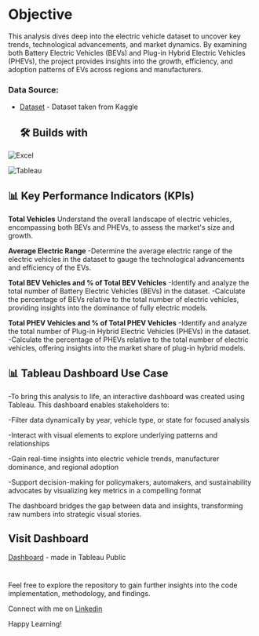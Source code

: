 # Objective
This analysis dives deep into the electric vehicle dataset to uncover key trends, technological advancements, and market dynamics. By examining both Battery Electric Vehicles (BEVs) and Plug-in Hybrid Electric Vehicles (PHEVs), the project provides insights into the growth, efficiency, and adoption patterns of EVs across regions and manufacturers.

### Data Source:
- [Dataset](https://www.kaggle.com/datasets/utkarshx27/electric-vehicle-population-data) - Dataset taken from Kaggle

  ## 🛠️ Builds with

![Excel](https://img.shields.io/badge/Excel-darkgreen)

![Tableau](https://img.shields.io/badge/Tableau-blue)



## 📊 Key Performance Indicators (KPIs)

**Total Vehicles**
Understand the overall landscape of electric vehicles, encompassing both BEVs and PHEVs, to assess the market's size and growth.

**Average Electric Range**
-Determine the average electric range of the electric vehicles in the dataset to gauge the technological advancements and efficiency of the EVs.

**Total BEV Vehicles and % of Total BEV Vehicles**
-Identify and analyze the total number of Battery Electric Vehicles (BEVs) in the dataset.
-Calculate the percentage of BEVs relative to the total number of electric vehicles, providing insights into the dominance of fully electric models.

**Total PHEV Vehicles and % of Total PHEV Vehicles**
-Identify and analyze the total number of Plug-in Hybrid Electric Vehicles (PHEVs) in the dataset.
-Calculate the percentage of PHEVs relative to the total number of electric vehicles, offering insights into the market share of plug-in hybrid models.



## 📊 Tableau Dashboard Use Case

-To bring this analysis to life, an interactive dashboard was created using Tableau. This dashboard enables stakeholders to:

-Filter data dynamically by year, vehicle type, or state for focused analysis

-Interact with visual elements to explore underlying patterns and relationships

-Gain real-time insights into electric vehicle trends, manufacturer dominance, and regional adoption

-Support decision-making for policymakers, automakers, and sustainability advocates by visualizing key metrics in a compelling format

The dashboard bridges the gap between data and insights, transforming raw numbers into strategic visual stories.

 ## Visit Dashboard 
[Dashboard](https://public.tableau.com/views/EVMarketAnalysis_17449223472910/Dashboard1?:language=en-US&:sid=&:redirect=auth&:display_count=n&:origin=viz_share_link) - made in Tableau Public



#

Feel free to explore the repository to gain further insights into the code implementation, methodology, and findings.

Connect with me on [Linkedin](https://www.linkedin.com/in/poshandewangan/)



Happy Learning!
